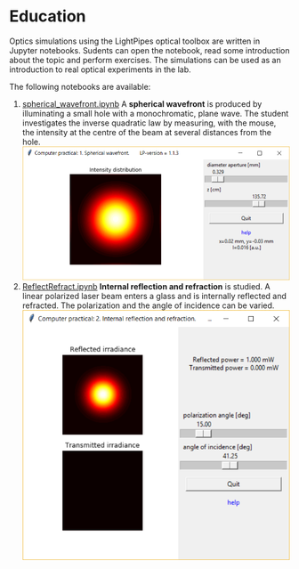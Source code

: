 # Education
Optics simulations using the LightPipes optical toolbox are written in Jupyter notebooks. Sudents can open the notebook, read some introduction about the topic and perform exercises. The simulations can be used as an introduction to real optical experiments in the lab.

The following notebooks are available:

1. [spherical_wavefront.ipynb](./spherical_wavefront.ipynb) A **spherical wavefront** is produced by illuminating a small hole with a monochromatic, plane wave. The student investigates the inverse quadratic law by measuring, with the mouse, the intensity at the centre of the beam at several distances from the hole. ![](./images/spherical_wavefront_sim.png)
2. [ReflectRefract.ipynb](./ReflectRefract.ipynb) **Internal reflection and refraction** is studied. A linear polarized laser beam enters a glass and is internally reflected and refracted. The polarization and the angle of incidence can be varied. ![](./images/reflect_refract_sim.png)
